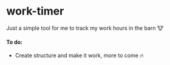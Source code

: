 # work-timer
Just a simple tool for me to track my work hours in the barn 🐮

<h4>To do:</h4>
<ul>
  <li>Create structure and make it work, more to come 🔥</li>
</ul>
